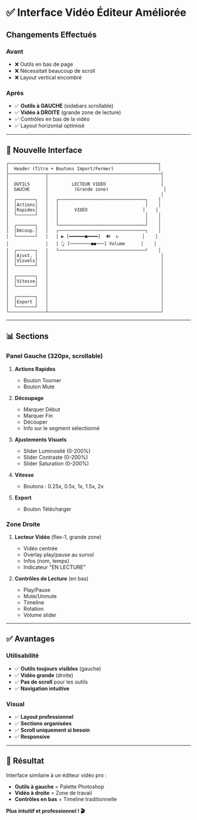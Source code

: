 # ✅ Interface Vidéo Éditeur Améliorée

## Changements Effectués

### Avant
- ❌ Outils en bas de page
- ❌ Nécessitait beaucoup de scroll
- ❌ Layout vertical encombré

### Après
- ✅ **Outils à GAUCHE** (sidebars scrollable)
- ✅ **Vidéo à DROITE** (grande zone de lecture)
- ✅ Contrôles en bas de la vidéo
- ✅ Layout horizontal optimisé

---

## 🎨 Nouvelle Interface

```
┌─────────────────────────────────────────────────────────┐
│  Header (Titre + Boutons Import/Fermer)                 │
├──────────────┬───────────────────────────────────────────┤
│              │                                           │
│  OUTILS      │         LECTEUR VIDÉO                     │
│  GAUCHE      │          (Grande zone)                     │
│              │                                           │
│  ┌───────┐   │   ┌─────────────────────────────────┐    │
│  │Actions│   │   │                                 │    │
│  │Rapides│   │   │      VIDÉO                     │    │
│  └───────┘   │   │                                 │    │
│              │   │                                 │    │
│  ┌───────┐   │   └─────────────────────────────────┘    │
│  │Découp.│   │   ┌─────────────────────────────────┐    │
│  └───────┘   │   │ ▶︎ [━━━━━━●━━━━]  🔊  ↻         │    │
│              │   │ 👆 [────────●●───] Volume      │    │
│  ┌───────┐   │   └─────────────────────────────────┘    │
│  │Ajust. │   │                                           │
│  │Visuels│   │                                           │
│  └───────┘   │                                           │
│              │                                           │
│  ┌───────┐   │                                           │
│  │Vitesse│   │                                           │
│  └───────┘   │                                           │
│              │                                           │
│  ┌───────┐   │                                           │
│  │Export │   │                                           │
│  └───────┘   │                                           │
└──────────────┴───────────────────────────────────────────┘
```

---

## 📊 Sections

### Panel Gauche (320px, scrollable)
1. **Actions Rapides**
   - Bouton Tourner
   - Bouton Mute

2. **Découpage**
   - Marquer Début
   - Marquer Fin
   - Découper
   - Info sur le segment sélectionné

3. **Ajustements Visuels**
   - Slider Luminosité (0-200%)
   - Slider Contraste (0-200%)
   - Slider Saturation (0-200%)

4. **Vitesse**
   - Boutons : 0.25x, 0.5x, 1x, 1.5x, 2x

5. **Export**
   - Bouton Télécharger

### Zone Droite
1. **Lecteur Vidéo** (flex-1, grande zone)
   - Vidéo centrée
   - Overlay play/pause au survol
   - Infos (nom, temps)
   - Indicateur "EN LECTURE"

2. **Contrôles de Lecture** (en bas)
   - Play/Pause
   - Mute/Unmute
   - Timeline
   - Rotation
   - Volume slider

---

## ✅ Avantages

### Utilisabilité
- ✅ **Outils toujours visibles** (gauche)
- ✅ **Vidéo grande** (droite)
- ✅ **Pas de scroll** pour les outils
- ✅ **Navigation intuitive**

### Visual
- ✅ **Layout professionnel**
- ✅ **Sections organisées**
- ✅ **Scroll uniquement si besoin**
- ✅ **Responsive**

---

## 🎯 Résultat

Interface similaire à un éditeur vidéo pro :
- **Outils à gauche** = Palette Photoshop
- **Vidéo à droite** = Zone de travail
- **Contrôles en bas** = Timeline traditionnelle

**Plus intuitif et professionnel ! 🎬**


